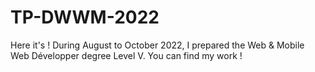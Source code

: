 # TP-DWWM-2022
Here it's ! During August to October 2022, I prepared the Web &amp; Mobile Web Développer degree Level V. You can find my work ! 
